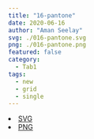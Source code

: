 ```yaml
---
title: "16-pantone"
date: 2020-06-16
author: "Aman Seelay"
svg: ./016-pantone.svg
png: ./016-pantone.png
featured: false
category:
  - Tab1
tags:
  - new
  - grid
  - single
---
```

<li><a href="./016-pantone.svg" download className="btn-svg">SVG</a></li>
<li><a href="./016-pantone.png" download className="btn-png">PNG</a></li>
